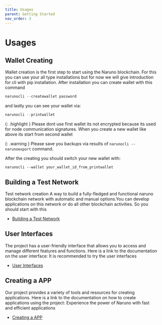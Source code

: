 ```yaml
---
title: Usages
parent: Getting Started
nav_order: 3
---
```


# Usages

## Wallet Creating

Wallet creation is the first step to start using the Naruno blockchain. For this you can use your all type installations but for now we will give introduction for cli with pip installation. After installation you can create wallet with this command

```python
narunocli --createwallet password
```

and lastly you can see your wallet via:

```python
narunocli --printwallet
```

{: .highlight }
Please dont use first wallet its not encrypted because its used for node communication signatures. When you create a new wallet like above its start from second wallet

{: .warning }
Please save you backups via results of `narunocli --narunoexport` command.

After the creating you should switch your new wallet with:

```console
narunocli --wallet your_wallet_id_from_printwallet
```

## Building a Test Network

Test network creation A way to build a fully-fledged and functional naruno blockchain network with automatic and manual options.You can develop applications on this network or do all other blockchain activities.
So you should start with this

- [Building a Test Network](https://docs.naruno.org/building_a_test_network/)

## User Interfaces

The project has a user-friendly interface that allows you to access and manage different features and functions. Here is a link to the documentation on the user interface:
İt is recommended to try the user interfaces

- [User Interfaces](https://docs.naruno.org/concepts/user_interfaces.html)

## Creating a APP

Our project provides a variety of tools and resources for creating applications. Here is a link to the documentation on how to create applications using the project:
Experience the power of Naruno with fast and efficient applications

- [Creating a APP](https://docs.naruno.org/creating_a_app/)

